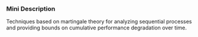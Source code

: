 ### Mini Description

Techniques based on martingale theory for analyzing sequential processes and providing bounds on cumulative performance degradation over time.
